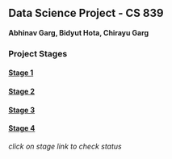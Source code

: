 ## Data Science Project - CS 839  
**Abhinav Garg, Bidyut Hota, Chirayu Garg**

### Project Stages
#### [Stage 1](stage1/README.md)
#### [Stage 2](stage2/README.md)
#### [Stage 3](stage3/README.md)
#### [Stage 4](stage4/README.md)



*click on stage link to check status*
